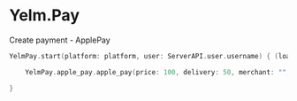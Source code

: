# Yelm.Pay

Create payment - ApplePay

```swift 
YelmPay.start(platform: platform, user: ServerAPI.user.username) { (load) in

    YelmPay.apple_pay.apple_pay(price: 100, delivery: 50, merchant: "", country: "RU", currency: "RUB")

}
```
